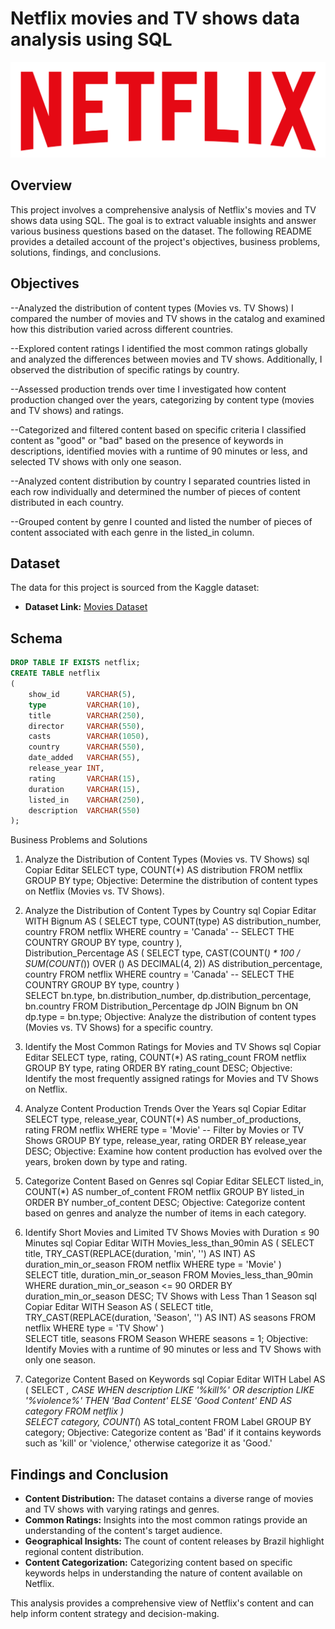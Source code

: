 # Netflix movies and TV shows data analysis using SQL
![Netflix Logo](https://github.com/DannielLisardo/portfolio.netflix/blob/main/logo.png)

## Overview
This project involves a comprehensive analysis of Netflix's movies and TV shows data using SQL. The goal is to extract valuable insights and answer various business questions based on the dataset. The following README provides a detailed account of the project's objectives, business problems, solutions, findings, and conclusions.

## Objectives

--Analyzed the distribution of content types (Movies vs. TV Shows) 
I compared the number of movies and TV shows in the catalog and examined how this distribution varied across different countries.

--Explored content ratings
I identified the most common ratings globally and analyzed the differences between movies and TV shows. Additionally, I observed the distribution of specific ratings by country.

--Assessed production trends over time
I investigated how content production changed over the years, categorizing by content type (movies and TV shows) and ratings.

--Categorized and filtered content based on specific criteria
I classified content as "good" or "bad" based on the presence of keywords in descriptions, identified movies with a runtime of 90 minutes or less, and selected TV shows with only one season.

--Analyzed content distribution by country
I separated countries listed in each row individually and determined the number of pieces of content distributed in each country.

--Grouped content by genre
I counted and listed the number of pieces of content associated with each genre in the listed_in column.

## Dataset

The data for this project is sourced from the Kaggle dataset:

- **Dataset Link:** [Movies Dataset](https://www.kaggle.com/datasets/shivamb/netflix-shows?resource=download)

## Schema

```sql
DROP TABLE IF EXISTS netflix;
CREATE TABLE netflix
(
    show_id      VARCHAR(5),
    type         VARCHAR(10),
    title        VARCHAR(250),
    director     VARCHAR(550),
    casts        VARCHAR(1050),
    country      VARCHAR(550),
    date_added   VARCHAR(55),
    release_year INT,
    rating       VARCHAR(15),
    duration     VARCHAR(15),
    listed_in    VARCHAR(250),
    description  VARCHAR(550)
);
```

Business Problems and Solutions
1. Analyze the Distribution of Content Types (Movies vs. TV Shows)
sql
Copiar
Editar
SELECT 
    type,
    COUNT(*) AS distribution 
FROM netflix 
GROUP BY type;
Objective: Determine the distribution of content types on Netflix (Movies vs. TV Shows).

2. Analyze the Distribution of Content Types by Country
sql
Copiar
Editar
WITH Bignum AS (
    SELECT 
        type, 
        COUNT(type) AS distribution_number, 
        country 
    FROM netflix 
    WHERE country = 'Canada' -- SELECT THE COUNTRY 
    GROUP BY type, country
),  
Distribution_Percentage AS (
    SELECT 
        type, 
        CAST(COUNT(*) * 100 / SUM(COUNT(*)) OVER () AS DECIMAL(4, 2)) AS distribution_percentage, 
        country 
    FROM netflix 
    WHERE country = 'Canada' -- SELECT THE COUNTRY 
    GROUP BY type, country
)  
SELECT 
    bn.type, 
    bn.distribution_number, 
    dp.distribution_percentage, 
    bn.country 
FROM Distribution_Percentage dp 
JOIN Bignum bn 
ON dp.type = bn.type;
Objective: Analyze the distribution of content types (Movies vs. TV Shows) for a specific country.

3. Identify the Most Common Ratings for Movies and TV Shows
sql
Copiar
Editar
SELECT 
    type, 
    rating, 
    COUNT(*) AS rating_count 
FROM netflix 
GROUP BY type, rating 
ORDER BY rating_count DESC;
Objective: Identify the most frequently assigned ratings for Movies and TV Shows on Netflix.

4. Analyze Content Production Trends Over the Years
sql
Copiar
Editar
SELECT 
    type, 
    release_year, 
    COUNT(*) AS number_of_productions, 
    rating 
FROM netflix 
WHERE type = 'Movie' -- Filter by Movies or TV Shows 
GROUP BY type, release_year, rating 
ORDER BY release_year DESC;
Objective: Examine how content production has evolved over the years, broken down by type and rating.

5. Categorize Content Based on Genres
sql
Copiar
Editar
SELECT 
    listed_in, 
    COUNT(*) AS number_of_content 
FROM netflix 
GROUP BY listed_in 
ORDER BY number_of_content DESC;
Objective: Categorize content based on genres and analyze the number of items in each category.

6. Identify Short Movies and Limited TV Shows
Movies with Duration ≤ 90 Minutes
sql
Copiar
Editar
WITH Movies_less_than_90min AS (
    SELECT 
        title, 
        TRY_CAST(REPLACE(duration, 'min', '') AS INT) AS duration_min_or_season 
    FROM netflix 
    WHERE type = 'Movie'
)  
SELECT 
    title, 
    duration_min_or_season 
FROM Movies_less_than_90min 
WHERE duration_min_or_season <= 90 
ORDER BY duration_min_or_season DESC;
TV Shows with Less Than 1 Season
sql
Copiar
Editar
WITH Season AS (
    SELECT 
        title, 
        TRY_CAST(REPLACE(duration, 'Season', '') AS INT) AS seasons 
    FROM netflix 
    WHERE type = 'TV Show'
)  
SELECT 
    title, 
    seasons 
FROM Season 
WHERE seasons = 1;
Objective: Identify Movies with a runtime of 90 minutes or less and TV Shows with only one season.

7. Categorize Content Based on Keywords
sql
Copiar
Editar
WITH Label AS (
    SELECT 
        *, 
        CASE 
            WHEN description LIKE '%kill%' OR description LIKE '%violence%' THEN 'Bad Content' 
            ELSE 'Good Content' 
        END AS category 
    FROM netflix
)  
SELECT 
    category, 
    COUNT(*) AS total_content 
FROM Label 
GROUP BY category;
Objective: Categorize content as 'Bad' if it contains keywords such as 'kill' or 'violence,' otherwise categorize it as 'Good.'

## Findings and Conclusion

- **Content Distribution:** The dataset contains a diverse range of movies and TV shows with varying ratings and genres.
- **Common Ratings:** Insights into the most common ratings provide an understanding of the content's target audience.
- **Geographical Insights:** The count of content releases by Brazil highlight regional content distribution.
- **Content Categorization:** Categorizing content based on specific keywords helps in understanding the nature of content available on Netflix.

This analysis provides a comprehensive view of Netflix's content and can help inform content strategy and decision-making.





